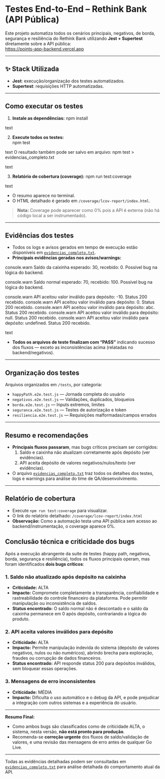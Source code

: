 # Testes End-to-End – Rethink Bank (API Pública)

Este projeto automatiza todos os cenários principais, negativos, de borda, segurança e resiliência do Rethink Bank utilizando **Jest + Supertest** diretamente sobre a API pública:  
https://points-app-backend.vercel.app

---

## ✨ Stack Utilizada

- **Jest**: execução/organização dos testes automatizados.
- **Supertest**: requisições HTTP automatizadas.

---

## Como executar os testes

1. **Instale as dependências:**
npm install

text

2. **Execute todos os testes:**  
npm test

text
O resultado também pode ser salvo em arquivo:
npm test > evidencias_completo.txt

text

3. **Relatório de cobertura (coverage):**
npm run test:coverage

text
- O resumo aparece no terminal.
- O HTML detalhado é gerado em `/coverage/lcov-report/index.html`.

> **Nota:** Coverage pode aparecer como 0% pois a API é externa (não há código local a ser instrumentado).

---

## Evidências dos testes

- Todos os logs e avisos gerados em tempo de execução estão disponíveis em [`evidencias_completo.txt`](./evidencias_completo.txt).
- **Principais evidências geradas nos avisos/warnings:**

console.warn
Saldo da caixinha esperado: 30, recebido: 0. Possível bug na lógica do backend.

console.warn
Saldo normal esperado: 70, recebido: 100. Possível bug na lógica do backend.

console.warn
API aceitou valor inválido para depósito: -10. Status 200 recebido.
console.warn
API aceitou valor inválido para depósito: 0. Status 200 recebido.
console.warn
API aceitou valor inválido para depósito: abc. Status 200 recebido.
console.warn
API aceitou valor inválido para depósito: null. Status 200 recebido.
console.warn
API aceitou valor inválido para depósito: undefined. Status 200 recebido.

text
- **Todos os arquivos de teste finalizam com “PASS”** indicando sucesso dos fluxos — exceto as inconsistências acima (relatadas no backend/negativos).

---

## Organização dos testes

Arquivos organizados em `/tests`, por categoria:
- `happyPath.e2e.test.js` — Jornada completa do usuário
- `negativos.e2e.test.js` — Validações, duplicados, bloqueios
- `borda.e2e.test.js` — Inputs extremos, limites
- `seguranca.e2e.test.js` — Testes de autorização e token
- `resiliencia.e2e.test.js` — Requisições malformadas/campos errados

---

## Resumo e recomendações

- **Principais fluxos passaram**, mas bugs críticos precisam ser corrigidos:
  1. Saldo e caixinha não atualizam corretamente após depósito (ver evidências).
  2. API aceita depósito de valores negativos/nulos/texto (ver evidências).
- O arquivo [`evidencias_completo.txt`](./evidencias_completo.txt) traz todos os detalhes dos testes, logs e warnings para análise do time de QA/desenvolvimento.

---

## Relatório de cobertura

- Execute `npm run test:coverage` para visualizar.
- O link do relatório detalhado: `/coverage/lcov-report/index.html`
- **Observação:** Como a automação testa uma API pública sem acesso ao backend/instrumentação, o coverage aparece 0%.

## Conclusão técnica e criticidade dos bugs

Após a execução abrangente da suíte de testes (happy path, negativos, borda, segurança e resiliência), todos os fluxos principais operam, mas foram identificados **dois bugs críticos**:

### 1. Saldo não atualizado após depósito na caixinha
- **Criticidade:** ALTA
- **Impacto:** Compromete completamente a transparência, confiabilidade e rastreabilidade do controle financeiro da plataforma. Pode permitir manipulação ou inconsistência de saldos.
- **Status encontrado:** O saldo normal não é descontado e o saldo da caixinha permanece em 0 após depósito, contrariando a lógica do produto.

### 2. API aceita valores inválidos para depósito
- **Criticidade:** ALTA
- **Impacto:** Permite manipulação indevida do sistema (depósito de valores negativos, nulos ou não numéricos), abrindo brecha para exploração, fraudes ou corrupção de dados financeiros.
- **Status encontrado:** API responde status 200 para depósitos inválidos, sem bloquear essas operações.

### 3. Mensagens de erro inconsistentes
- **Criticidade:** MÉDIA
- **Impacto:** Dificulta o uso automático e o debug da API, e pode prejudicar a integração com outros sistemas e a experiência do usuário.

---

**Resumo Final:**
- Como ambos bugs são classificados como de criticidade ALTA, o sistema, nesta versão, **não está pronto para produção**.
- Recomenda-se **correção urgente** dos fluxos de saldo/validação de valores, e uma revisão das mensagens de erro antes de qualquer Go Live.

---

Todas as evidências detalhadas podem ser consultadas em [`evidencias_completo.txt`](./evidencias_completo.txt) para análise detalhada do comportamento atual da API.
